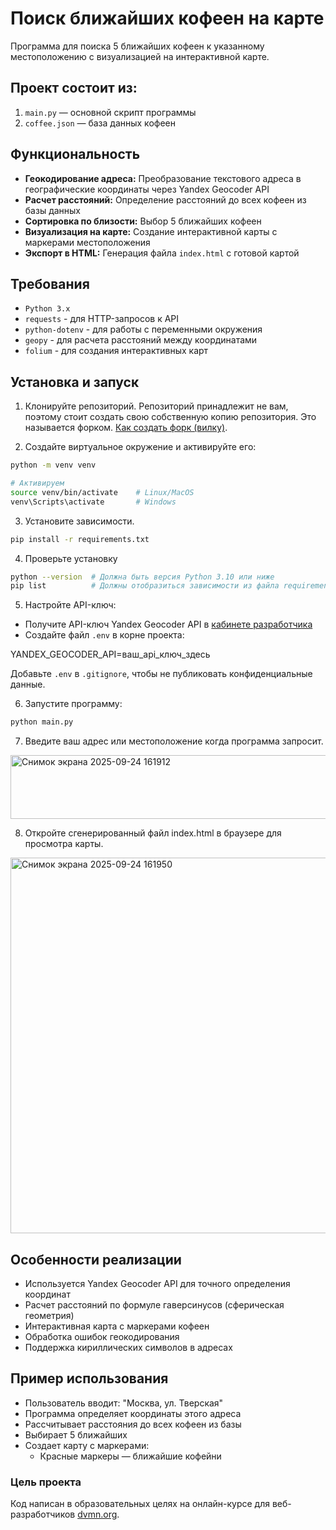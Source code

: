 # Поиск ближайших кофеен на карте

Программа для поиска 5 ближайших кофеен к указанному местоположению с визуализацией на интерактивной карте.

## Проект состоит из:
1. `main.py` — основной скрипт программы
2. `coffee.json` — база данных кофеен

## Функциональность
- **Геокодирование адреса:** Преобразование текстового адреса в географические координаты через Yandex Geocoder API
- **Расчет расстояний:** Определение расстояний до всех кофеен из базы данных
- **Сортировка по близости:** Выбор 5 ближайших кофеен
- **Визуализация на карте:** Создание интерактивной карты с маркерами местоположения
- **Экспорт в HTML:** Генерация файла `index.html` с готовой картой

## Требования
- `Python 3.x`
- `requests` - для HTTP-запросов к API
- `python-dotenv` - для работы с переменными окружения
- `geopy` - для расчета расстояний между координатами
- `folium` - для создания интерактивных карт

## Установка и запуск
1.  Клонируйте репозиторий.
Репозиторий принадлежит не вам, поэтому стоит создать свою собственную копию репозитория. Это называется форком. [Как создать форк (вилку)](https://docs.github.com/ru/pull-requests/collaborating-with-pull-requests/working-with-forks/fork-a-repo).

2. Создайте виртуальное окружение и активируйте его:

```bash
python -m venv venv

# Активируем
source venv/bin/activate    # Linux/MacOS
venv\Scripts\activate       # Windows
```

3.  Установите зависимости.

```bash
pip install -r requirements.txt
```

4. Проверьте установку

```bash
python --version  # Должна быть версия Python 3.10 или ниже
pip list          # Должны отобразиться зависимости из файла requirements.txt
```

5. Настройте API-ключ:

- Получите API-ключ Yandex Geocoder API в [кабинете разработчика](https://developer.tech.yandex.ru/)
- Создайте файл `.env` в корне проекта:

YANDEX_GEOCODER_API=ваш_api_ключ_здесь

Добавьте `.env` в `.gitignore`, чтобы не публиковать конфиденциальные данные.

6. Запустите программу:

```bash
python main.py
```

7. Введите ваш адрес или местоположение когда программа запросит.

<img width="699" height="102" alt="Снимок экрана 2025-09-24 161912" src="https://github.com/user-attachments/assets/79115ada-49b2-43c3-899a-4028a0d3ccdf" />


8. Откройте сгенерированный файл index.html в браузере для просмотра карты.

<img width="517" height="601" alt="Снимок экрана 2025-09-24 161950" src="https://github.com/user-attachments/assets/93cad444-a9dc-43bb-81e5-2c578a7e9bff" />


## Особенности реализации
- Используется Yandex Geocoder API для точного определения координат
- Расчет расстояний по формуле гаверсинусов (сферическая геометрия)
- Интерактивная карта с маркерами кофеен
- Обработка ошибок геокодирования
- Поддержка кириллических символов в адресах

## Пример использования
- Пользователь вводит: "Москва, ул. Тверская"
- Программа определяет координаты этого адреса
- Рассчитывает расстояния до всех кофеен из базы
- Выбирает 5 ближайших
- Создает карту с маркерами:
    - Красные маркеры — ближайшие кофейни

### Цель проекта
Код написан в образовательных целях на онлайн-курсе для веб-разработчиков [dvmn.org](https://dvmn.org/).

